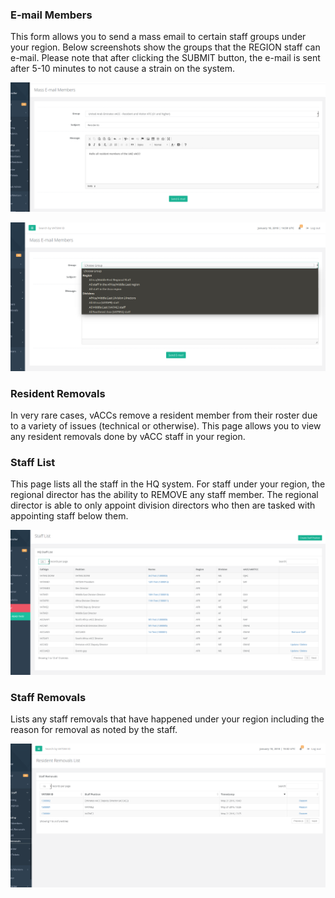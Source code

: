 ### E-mail Members
This form allows you to send a mass email to certain staff groups under your region. Below screenshots show the groups that the REGION staff can e-mail. Please note that after clicking the SUBMIT button, the e-mail is sent after 5-10 minutes to not cause a strain on the system.

![](/assets/massemail1.PNG)

![](/assets/regmassemail2.PNG)

### Resident Removals
In very rare cases, vACCs remove a resident member from their roster due to a variety of issues (technical or otherwise). This page allows you to view any resident removals done by vACC staff in your region.

### Staff List
This page lists all the staff in the HQ system. For staff under your region, the regional director has the ability to REMOVE any staff member. The regional director is able to only appoint division directors who then are tasked with appointing staff below them.

![](/assets/staff1.PNG)

### Staff Removals
Lists any staff removals that have happened under your region including the reason for removal as noted by the staff.

![](/assets/staffrems1.PNG)